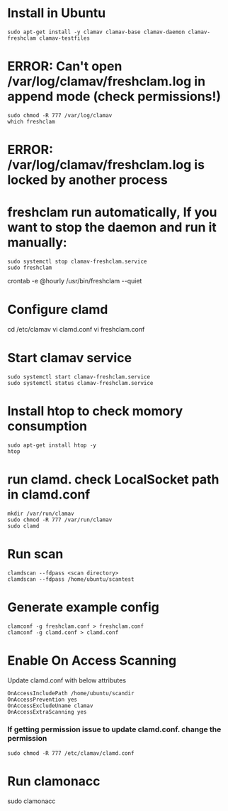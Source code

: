 
# Install in Ubuntu 

```
sudo apt-get install -y clamav clamav-base clamav-daemon clamav-freshclam clamav-testfiles
```

# ERROR: Can't open /var/log/clamav/freshclam.log in append mode (check permissions!)
```
sudo chmod -R 777 /var/log/clamav
which freshclam
```

# ERROR: /var/log/clamav/freshclam.log is locked by another process
# freshclam run automatically, If you want to stop the daemon and run it manually:
```
sudo systemctl stop clamav-freshclam.service
sudo freshclam
```

crontab -e
@hourly   /usr/bin/freshclam --quiet

# Configure clamd 
cd /etc/clamav
vi clamd.conf
vi  freshclam.conf

# Start clamav service

```
sudo systemctl start clamav-freshclam.service
sudo systemctl status clamav-freshclam.service
```
# Install htop to check momory consumption
```
sudo apt-get install htop -y 
htop
```

# run clamd. check LocalSocket path in clamd.conf
```
mkdir /var/run/clamav
sudo chmod -R 777 /var/run/clamav
sudo clamd
```

# Run scan 

```
clamdscan --fdpass <scan directory>
clamdscan --fdpass /home/ubuntu/scantest
```


# Generate example config
```
clamconf -g freshclam.conf > freshclam.conf
clamconf -g clamd.conf > clamd.conf
```


# Enable On Access Scanning 
Update clamd.conf with below attributes
```
OnAccessIncludePath /home/ubuntu/scandir
OnAccessPrevention yes
OnAccessExcludeUname clamav
OnAccessExtraScanning yes
```
### If getting permission issue to update clamd.conf. change the permission

```
sudo chmod -R 777 /etc/clamav/clamd.conf
```

# Run clamonacc
sudo clamonacc

